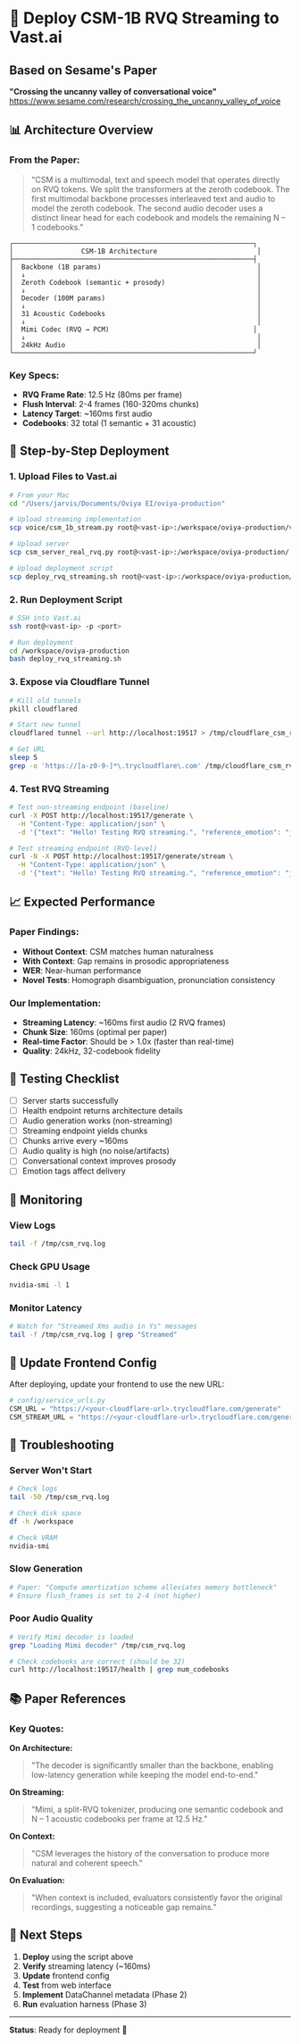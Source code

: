 # 🚀 Deploy CSM-1B RVQ Streaming to Vast.ai

## Based on Sesame's Paper
**"Crossing the uncanny valley of conversational voice"**
https://www.sesame.com/research/crossing_the_uncanny_valley_of_voice

## 📊 Architecture Overview

### From the Paper:
> "CSM is a multimodal, text and speech model that operates directly on RVQ tokens. We split the transformers at the zeroth codebook. The first multimodal backbone processes interleaved text and audio to model the zeroth codebook. The second audio decoder uses a distinct linear head for each codebook and models the remaining N – 1 codebooks."

```
┌────────────────────────────────────────────────────────────┐
│                 CSM-1B Architecture                         │
├────────────────────────────────────────────────────────────┤
│  Backbone (1B params)                                       │
│  ↓                                                          │
│  Zeroth Codebook (semantic + prosody)                       │
│  ↓                                                          │
│  Decoder (100M params)                                      │
│  ↓                                                          │
│  31 Acoustic Codebooks                                      │
│  ↓                                                          │
│  Mimi Codec (RVQ → PCM)                                    │
│  ↓                                                          │
│  24kHz Audio                                                │
└────────────────────────────────────────────────────────────┘
```

### Key Specs:
- **RVQ Frame Rate**: 12.5 Hz (80ms per frame)
- **Flush Interval**: 2-4 frames (160-320ms chunks)
- **Latency Target**: ~160ms first audio
- **Codebooks**: 32 total (1 semantic + 31 acoustic)

## 🎯 Step-by-Step Deployment

### 1. Upload Files to Vast.ai

```bash
# From your Mac
cd "/Users/jarvis/Documents/Oviya EI/oviya-production"

# Upload streaming implementation
scp voice/csm_1b_stream.py root@<vast-ip>:/workspace/oviya-production/voice/

# Upload server
scp csm_server_real_rvq.py root@<vast-ip>:/workspace/oviya-production/

# Upload deployment script
scp deploy_rvq_streaming.sh root@<vast-ip>:/workspace/oviya-production/
```

### 2. Run Deployment Script

```bash
# SSH into Vast.ai
ssh root@<vast-ip> -p <port>

# Run deployment
cd /workspace/oviya-production
bash deploy_rvq_streaming.sh
```

### 3. Expose via Cloudflare Tunnel

```bash
# Kill old tunnels
pkill cloudflared

# Start new tunnel
cloudflared tunnel --url http://localhost:19517 > /tmp/cloudflare_csm_rvq.log 2>&1 &

# Get URL
sleep 5
grep -o 'https://[a-z0-9-]*\.trycloudflare\.com' /tmp/cloudflare_csm_rvq.log | head -1
```

### 4. Test RVQ Streaming

```bash
# Test non-streaming endpoint (baseline)
curl -X POST http://localhost:19517/generate \
  -H "Content-Type: application/json" \
  -d '{"text": "Hello! Testing RVQ streaming.", "reference_emotion": "joyful"}'

# Test streaming endpoint (RVQ-level)
curl -N -X POST http://localhost:19517/generate/stream \
  -H "Content-Type: application/json" \
  -d '{"text": "Hello! Testing RVQ streaming.", "reference_emotion": "joyful", "stream": true}'
```

## 📈 Expected Performance

### Paper Findings:
- **Without Context**: CSM matches human naturalness
- **With Context**: Gap remains in prosodic appropriateness
- **WER**: Near-human performance
- **Novel Tests**: Homograph disambiguation, pronunciation consistency

### Our Implementation:
- **Streaming Latency**: ~160ms first audio (2 RVQ frames)
- **Chunk Size**: 160ms (optimal per paper)
- **Real-time Factor**: Should be > 1.0x (faster than real-time)
- **Quality**: 24kHz, 32-codebook fidelity

## 🧪 Testing Checklist

- [ ] Server starts successfully
- [ ] Health endpoint returns architecture details
- [ ] Audio generation works (non-streaming)
- [ ] Streaming endpoint yields chunks
- [ ] Chunks arrive every ~160ms
- [ ] Audio quality is high (no noise/artifacts)
- [ ] Conversational context improves prosody
- [ ] Emotion tags affect delivery

## 📝 Monitoring

### View Logs
```bash
tail -f /tmp/csm_rvq.log
```

### Check GPU Usage
```bash
nvidia-smi -l 1
```

### Monitor Latency
```bash
# Watch for "Streamed Xms audio in Ys" messages
tail -f /tmp/csm_rvq.log | grep "Streamed"
```

## 🔄 Update Frontend Config

After deploying, update your frontend to use the new URL:

```python
# config/service_urls.py
CSM_URL = "https://<your-cloudflare-url>.trycloudflare.com/generate"
CSM_STREAM_URL = "https://<your-cloudflare-url>.trycloudflare.com/generate/stream"
```

## 🐛 Troubleshooting

### Server Won't Start
```bash
# Check logs
tail -50 /tmp/csm_rvq.log

# Check disk space
df -h /workspace

# Check VRAM
nvidia-smi
```

### Slow Generation
```bash
# Paper: "Compute amortization scheme alleviates memory bottleneck"
# Ensure flush_frames is set to 2-4 (not higher)
```

### Poor Audio Quality
```bash
# Verify Mimi decoder is loaded
grep "Loading Mimi decoder" /tmp/csm_rvq.log

# Check codebooks are correct (should be 32)
curl http://localhost:19517/health | grep num_codebooks
```

## 📚 Paper References

### Key Quotes:

**On Architecture:**
> "The decoder is significantly smaller than the backbone, enabling low-latency generation while keeping the model end-to-end."

**On Streaming:**
> "Mimi, a split-RVQ tokenizer, producing one semantic codebook and N – 1 acoustic codebooks per frame at 12.5 Hz."

**On Context:**
> "CSM leverages the history of the conversation to produce more natural and coherent speech."

**On Evaluation:**
> "When context is included, evaluators consistently favor the original recordings, suggesting a noticeable gap remains."

## 🎯 Next Steps

1. **Deploy** using the script above
2. **Verify** streaming latency (~160ms)
3. **Update** frontend config
4. **Test** from web interface
5. **Implement** DataChannel metadata (Phase 2)
6. **Run** evaluation harness (Phase 3)

---

**Status**: Ready for deployment 🚀

